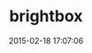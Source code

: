 ---
layout: post
title:  "brightbox"
repo:   "brightbox/brightbox-deployment"
date:   2015-02-18 17:07:06
gemurl: http://wiki.brightbox.co.uk/docs:gemv2:start
---